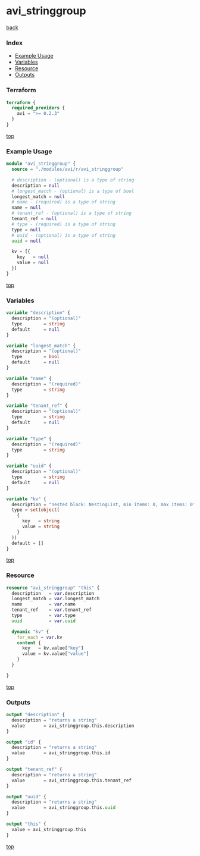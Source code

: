 # avi_stringgroup

[back](../avi.md)

### Index

- [Example Usage](#example-usage)
- [Variables](#variables)
- [Resource](#resource)
- [Outputs](#outputs)

### Terraform

```terraform
terraform {
  required_providers {
    avi = ">= 0.2.3"
  }
}
```

[top](#index)

### Example Usage

```terraform
module "avi_stringgroup" {
  source = "./modules/avi/r/avi_stringgroup"

  # description - (optional) is a type of string
  description = null
  # longest_match - (optional) is a type of bool
  longest_match = null
  # name - (required) is a type of string
  name = null
  # tenant_ref - (optional) is a type of string
  tenant_ref = null
  # type - (required) is a type of string
  type = null
  # uuid - (optional) is a type of string
  uuid = null

  kv = [{
    key   = null
    value = null
  }]
}
```

[top](#index)

### Variables

```terraform
variable "description" {
  description = "(optional)"
  type        = string
  default     = null
}

variable "longest_match" {
  description = "(optional)"
  type        = bool
  default     = null
}

variable "name" {
  description = "(required)"
  type        = string
}

variable "tenant_ref" {
  description = "(optional)"
  type        = string
  default     = null
}

variable "type" {
  description = "(required)"
  type        = string
}

variable "uuid" {
  description = "(optional)"
  type        = string
  default     = null
}

variable "kv" {
  description = "nested block: NestingList, min items: 0, max items: 0"
  type = set(object(
    {
      key   = string
      value = string
    }
  ))
  default = []
}
```

[top](#index)

### Resource

```terraform
resource "avi_stringgroup" "this" {
  description   = var.description
  longest_match = var.longest_match
  name          = var.name
  tenant_ref    = var.tenant_ref
  type          = var.type
  uuid          = var.uuid

  dynamic "kv" {
    for_each = var.kv
    content {
      key   = kv.value["key"]
      value = kv.value["value"]
    }
  }

}
```

[top](#index)

### Outputs

```terraform
output "description" {
  description = "returns a string"
  value       = avi_stringgroup.this.description
}

output "id" {
  description = "returns a string"
  value       = avi_stringgroup.this.id
}

output "tenant_ref" {
  description = "returns a string"
  value       = avi_stringgroup.this.tenant_ref
}

output "uuid" {
  description = "returns a string"
  value       = avi_stringgroup.this.uuid
}

output "this" {
  value = avi_stringgroup.this
}
```

[top](#index)